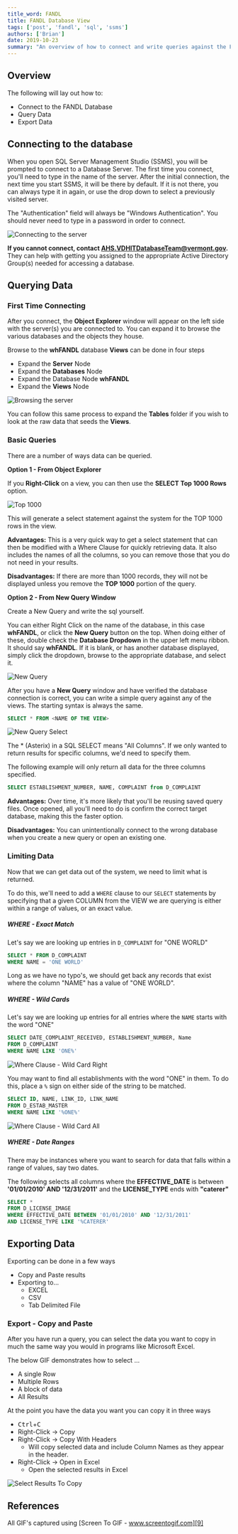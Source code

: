 ```yaml
---
title_word: FANDL
title: FANDL Database View
tags: ['post', 'fandl', 'sql', 'ssms']
authors: ['Brian']
date: 2019-10-23
summary: "An overview of how to connect and write queries against the FANDL Warehouse."
---
```


## Overview

The following will lay out how to:

* Connect to the FANDL Database
* Query Data
* Export Data

## Connecting to the database

When you open SQL Server Management Studio (SSMS), you will be prompted to connect to a Database Server. The first time you connect, you'll need to type in the name of the server. After the initial connection, the next time you start SSMS, it will be there by default. If it is not there, you can always type it in again, or use the drop down to select a previously visited server.

The "Authentication" field will always be "Windows Authentication". You should never need to type in a password in order to connect. 

![Connecting to the server][1]

**If you cannot connect, contact AHS.VDHITDatabaseTeam@vermont.gov.** They can help with getting you assigned to the appropriate Active Directory Group(s) needed for accessing a database.

## Querying Data

### First Time Connecting

After you connect, the **Object Explorer** window will appear on the left side with the server(s) you are connected to. You can expand it to browse the various databases and the objects they house.

Browse to the **whFANDL** database **Views** can be done in four steps

* Expand the **Server** Node
* Expand the **Databases** Node
* Expand the Database Node **whFANDL**
* Expand the **Views** Node

![Browsing the server][2]

You can follow this same process to expand the **Tables** folder if you wish to look at the raw data that seeds the **Views**.

### Basic Queries

There are a number of ways data can be queried.

**Option 1 -  From Object Explorer**

If you **Right-Click** on a view, you can then use the **SELECT Top 1000 Rows** option. 

![Top 1000][3]

This will generate a select statement against the system for the TOP 1000 rows in the view.

**Advantages:** This is a very quick way to get a select statement that can then be modified with a Where Clause for quickly retrieving data. It also includes the names of all the columns, so you can remove those that you do not need in your results.

**Disadvantages:** If there are more than 1000 records, they will not be displayed unless you remove the **TOP 1000** portion of the query.

**Option 2 - From New Query Window**

Create a New Query and write the sql yourself.

You can either Right Click on the name of the database, in this case **whFANDL**, or click the **New Query** button on the top. When doing either of these, double check the **Database Dropdown** in the upper left menu ribbon. It should say **whFANDL**. If it is blank, or has another database displayed, simply click the dropdown, browse to the appropriate database, and select it.

![New Query][4]


After you have a **New Query** window and have verified the database connection is correct, you can write a simple query against any of the views. The starting syntax is always the same.

```sql
SELECT * FROM <NAME OF THE VIEW>
```

![New Query Select][5]

The * (Asterix) in a SQL SELECT means "All Columns". If we only wanted to return results for specific columns, we'd need to specify them.

The following example will only return all data for the three columns specified.

```sql
SELECT ESTABLISHMENT_NUMBER, NAME, COMPLAINT from D_COMPLAINT
```

**Advantages:** Over time, it's more likely that you'll be reusing saved query files. Once opened, all you'll need to do is confirm the correct target database, making this the faster option.

**Disadvantages:** You can unintentionally connect to the wrong database when you create a new query or open an existing one.

### Limiting Data

Now that we can get data out of the system, we need to limit what is returned.

To do this, we'll need to add a `WHERE` clause to our `SELECT` statements by specifying that a given COLUMN from the VIEW we are querying is either within a range of values, or an exact value.

##### WHERE - Exact Match

Let's say we are looking up entries in `D_COMPLAINT` for "ONE WORLD"

```sql
SELECT * FROM D_COMPLAINT
WHERE NAME = 'ONE WORLD'
```

Long as we have no typo's, we should get back any records that exist where the column "NAME" has a value of "ONE WORLD".

##### WHERE - Wild Cards

Let's say we are looking up entries for all entries where the `NAME` starts with the word "ONE"

```sql
SELECT DATE_COMPLAINT_RECEIVED, ESTABLISHMENT_NUMBER, Name
FROM D_COMPLAINT
WHERE NAME LIKE 'ONE%'
```

![Where Clause - Wild Card Right][6]




You may want to find all establishments with the word "ONE" in them. To do this, place a `%` sign on either side of the string to be matched.

```sql
SELECT ID, NAME, LINK_ID, LINK_NAME
FROM D_ESTAB_MASTER
WHERE NAME LIKE '%ONE%'
```

![Where Clause - Wild Card All][7]


##### WHERE - Date Ranges

There may be instances where you want to search for data that falls within a range of values, say two dates.

The following selects all columns where the **EFFECTIVE_DATE** is between **'01/01/2010' AND '12/31/2011'** and the **LICENSE_TYPE** ends with **"caterer"**

```sql
SELECT * 
FROM D_LICENSE_IMAGE
WHERE EFFECTIVE_DATE BETWEEN '01/01/2010' AND '12/31/2011'
AND LICENSE_TYPE LIKE '%CATERER'
```


## Exporting Data

Exporting can be done in a few ways

* Copy and Paste results
* Exporting to...
  * EXCEL
  * CSV
  * Tab Delimited File

### Export - Copy and Paste

After you have run a query, you can select the data you want to copy in much the same way you would in programs like Microsoft Excel.

The below GIF demonstrates how to select ...
* A single Row
* Multiple Rows
* A block of data
* All Results

At the point you have the data you want you can copy it in three ways

* <kbd>Ctrl</kbd>+<kbd>C</kbd>
* Right-Click -> Copy
* Right-Click -> Copy With Headers
  * Will copy selected data and include Column Names as they appear in the header.
* Right-Click -> Open in Excel
  * Open the selected results in Excel

![Select Results To Copy][8]


## References

All GIF's captured using [Screen To GIF - www.screentogif.com][9]

[1]: /assets/images/posts/fandl/FANDL_Tutorial_Connect.gif
[2]: /assets/images/posts/fandl/FANDL_Tutorial_Browse.gif
[3]: /assets/images/posts/fandl/FANDL_Tutorial_Top1000.gif
[4]: /assets/images/posts/fandl/FANDL_Tutorial_NewQueryDatabase.gif
[5]: /assets/images/posts/fandl/FANDL_Tutorial_NewQuerySelect.gif
[6]: /assets/images/posts/fandl/FANDL_Tutorial_WhereWildCard_Right.gif
[7]: /assets/images/posts/fandl/FANDL_Tutorial_WhereWildCard_All.gif
[8]: /assets/images/posts/fandl/FANDL_Tutorial_SelectResults.gif
[9]: https://www.screentogif.com/
